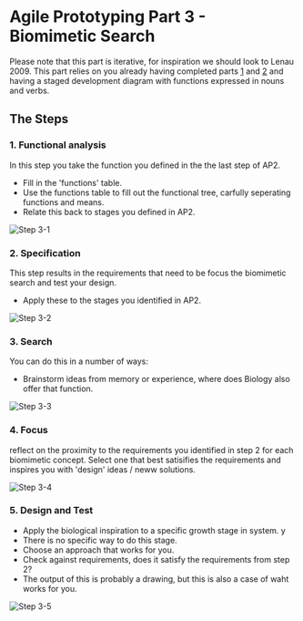 # Agile Prototyping Part 3 - Biomimetic Search
Please note that this part is iterative, for inspiration we should look to Lenau 2009. This part relies on you already having completed parts [1] and [2] and having a staged development diagram with functions expressed in nouns and verbs.

## The Steps

### 1. Functional analysis
In this step you take the function you defined in the the last step of AP2.
* Fill in the 'functions' table.
* Use the functions table to fill out the functional tree, carfully seperating functions and means.
* Relate this back to stages you defined in AP2.

![Step 3-1](/Agile/img/Methodology/AP3-1.PNG)

### 2. Specification
This step results in the requirements that need to be focus the biomimetic search and test your design.
* Apply these to the stages you identified in AP2.

![Step 3-2](/Agile/img/Methodology/AP3-2.PNG)

### 3. Search
You can do this in a number of ways:
* Brainstorm ideas from memory or experience, where does Biology also offer that function.

![Step 3-3](/Agile/img/Methodology/AP3-3.PNG)

### 4. Focus
reflect on the proximity to the requirements you identified in step 2 for each biomimetic concept. Select one that best satisifies the requirements and inspires you with 'design' ideas / neww solutions.

![Step 3-4](/Agile/img/Methodology/AP3-4.PNG)

### 5. Design and Test
* Apply the biological inspiration to a specific growth stage in system. y
* There is no specific way to do this stage.
* Choose an approach that works for you.
* Check against requirements, does it satisfy the requirements from step 2?
* The output of this is probably a drawing, but this is also a case of waht works for you.

![Step 3-5](/Agile/img/Methodology/AP3-5.PNG)

<!--

#### AP3.1 Asknature
Next we select a stage and take the function for that stage previously expressed in step AP2-5 and try and match it to a biomimetic example using [asknature.org](Http://asknature.org). For instance for the _provide grip_ function we can find an example of how square [seahorse] tails help it grip.

![Step 3-1](/Agile/img/Methodology/AP3-1.PNG)

#### AP3.2 Apply to Stage
Design a new feature for the stage to satisfy the identified function.

![Step 3-2](/Agile/img/Methodology/AP3-2.PNG)

#### AP3.3 Adapt other Stages
Inspired by the examples from your biomimetic search, design new features that could satisfy the same function. Adjust the upper stages to reflect the changes your new features make and the resulting phenotype.

![Step 3-2](/Agile/img/Methodology/AP3-3.PNG)

#### AP3.4 Update Phenotype
Apply the changes in the other stages to the phenotype.

![Step 3-2](/Agile/img/Methodology/AP3-4.PNG)

#### AP3.5 Is this what you want?
In this case not really, the pencil would no longer fit in a pencil sharpener and if it did work it would no longer provide the grip function. Back to AP3.1, or keep the original and move on. It is important here also to log the functional clarification that we gained in this step.

![Step 3-2](/Agile/img/Methodology/AP3-5.PNG)

-->

<!--
#### B2. Create new features for each stage

![Step B2](/Agile/img/Methodology/B_02.PNG)

-->

[1]: /Agile/Methodology/01
[2]: /Agile/Methodology/02
